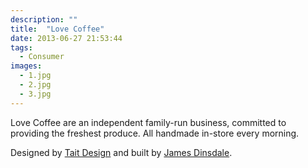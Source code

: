 ```yaml
---
description: ""
title:  "Love Coffee"
date: 2013-06-27 21:53:44
tags:
  - Consumer
images:
  - 1.jpg
  - 2.jpg
  - 3.jpg
---
```


Love Coffee are an independent family-run business, committed to providing the freshest produce. All handmade in-store every morning.

Designed by [Tait Design](http://www.taitdesign.co.uk/ "Tait Design") and built by [James Dinsdale](http://molovo.co.uk/ "James Dinsdale").
